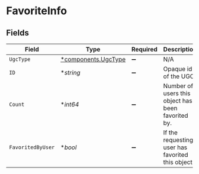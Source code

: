 # FavoriteInfo


## Fields

| Field                                                     | Type                                                      | Required                                                  | Description                                               |
| --------------------------------------------------------- | --------------------------------------------------------- | --------------------------------------------------------- | --------------------------------------------------------- |
| `UgcType`                                                 | [*components.UgcType](../../models/components/ugctype.md) | :heavy_minus_sign:                                        | N/A                                                       |
| `ID`                                                      | **string*                                                 | :heavy_minus_sign:                                        | Opaque id of the UGC.                                     |
| `Count`                                                   | **int64*                                                  | :heavy_minus_sign:                                        | Number of users this object has been favorited by.        |
| `FavoritedByUser`                                         | **bool*                                                   | :heavy_minus_sign:                                        | If the requesting user has favorited this object.         |